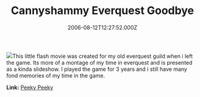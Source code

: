 ﻿---
coverImage: /images/fallback-post-header.png
date: "2006-08-12T12:27:52.000Z"
tags: []
title: Cannyshammy Everquest Goodbye
oldUrl: /flash/cannyshammy-everquest-goodbye
---

![](https://www.mikecann.blog/wp-content/uploads/Image/Cannyshammy.jpg)This little flash movie was created for my old everquest guild when i left the game. Its more of a montage of my time in everquest and is presented as a kinda slideshow. I played the game for 3 years and i still have many fond memories of my time in the game.

<!-- more -->

**Link:** [Peeky Peeky](https://www.mikecann.blog/flash/cannyshammy2.html)
